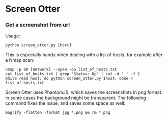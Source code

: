 # Screen Otter

### Get a screenshot from url

Usage:
```
python screen_otter.py [host]
```

This is especially handy when dealing with a list of hosts, for example after a Nmap scan:
```
nmap -p 80 [network] --open -oG list_of_hosts.txt
cat list_of_hosts.txt | grep 'Status: Up' | cut -d ' ' -f 2
while read host; do python screen_otter.py $host; done < list_of_hosts.txt
```

Screen Otter uses PhantomJS, which saves the screenshots in png format. In some cases the background might be transparent. The following command fixes the issue, and saves some space as well:
```
mogrify -flatten -format jpg *.png && rm *.png
```
